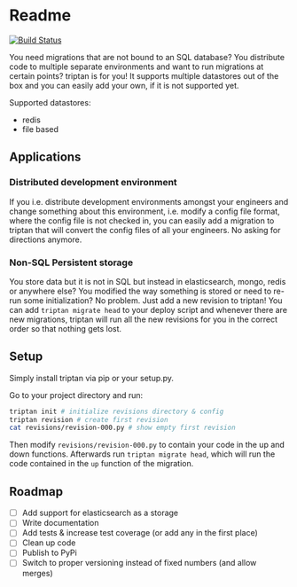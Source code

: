 # Readme

[![Build Status](https://travis-ci.org/alexanderjulo/triptan.svg?branch=master)](https://travis-ci.org/alexanderjulo/triptan)

You need migrations that are not bound to an SQL database? You distribute code to multiple separate environments and want to run migrations at certain points? triptan is for you! It supports multiple datastores out of the box and you can easily add your own, if it is not supported yet.

Supported datastores:

- redis
- file based

## Applications

### Distributed development environment
If you i.e. distribute development environments amongst your engineers and change something about this environment, i.e. modify a config file format, where the config file is not checked in, you can easily add a migration to triptan that will convert the config files of all your engineers. No asking for directions anymore.

### Non-SQL Persistent storage
You store data but it is not in SQL but instead in elasticsearch, mongo, redis or anywhere else? You modified the way something is stored or need to re-run some initialization? No problem. Just add a new revision to triptan! You can add `triptan migrate head` to your deploy script and whenever there are new migrations, triptan will run all the new revisions for you in the correct order so that nothing gets lost.

## Setup
Simply install triptan via pip or your setup.py.

Go to your project directory and run:

```bash
triptan init # initialize revisions directory & config
triptan revision # create first revision
cat revisions/revision-000.py # show empty first revision
```

Then modify `revisions/revision-000.py` to contain your code in the up and down functions. Afterwards run `triptan migrate head`, which will run the code contained in the `up` function of the migration.

## Roadmap

- [ ] Add support for elasticsearch as a storage
- [ ] Write documentation
- [ ] Add tests & increase test coverage (or add any in the first place)
- [ ] Clean up code
- [ ] Publish to PyPi
- [ ] Switch to proper versioning instead of fixed numbers (and allow merges)
